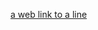 [a web link to a line](https://github.com/tudorpopovici1/demo-plugin-jetbrains-project/blob/cf925c192b45c9310a2dcc874573f393024f3be2/src/main/java/actions/MarkdownAction.java#L55)